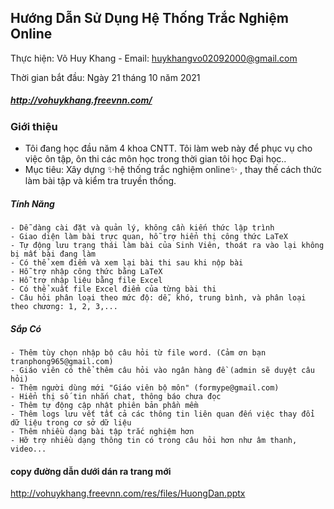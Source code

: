 ## Hướng Dẫn Sử Dụng Hệ Thống Trắc Nghiệm Online

Thực hiện: Võ Huy Khang - Email: huykhangvo02092000@gmail.com

Thời gian bắt đầu: Ngày 21 tháng 10 năm 2021

##### http://vohuykhang.freevnn.com/

### Giới thiệu

- Tôi đang học đầu năm 4 khoa CNTT. Tôi làm web này để phục vụ cho việc ôn tập, ôn thi các môn học trong thời gian tôi học Đại học..
- Mục tiêu: Xây dựng ✨hệ thống trắc nghiệm online✨ , thay thế cách thức làm bài tập và kiểm tra truyền thống.

##### Tính Năng

```
- Dễ dàng cài đặt và quản lý, không cần kiến thức lập trình
- Giao diện làm bài trực quan, hỗ trợ hiển thị công thức LaTeX
- Tự động lưu trạng thái làm bài của Sinh Viên, thoát ra vào lại không bị mất bài đang làm
- Có thể xem điểm và xem lại bài thi sau khi nộp bài
- Hỗ trợ nhập công thức bằng LaTeX
- Hỗ trợ nhập liệu bằng file Excel
- Có thể xuất file Excel điểm của từng bài thi
- Câu hỏi phân loại theo mức độ: dễ, khó, trung bình, và phân loại theo chương: 1, 2, 3,...
```

##### Sắp Có

```
- Thêm tùy chọn nhập bộ câu hỏi từ file word. (Cảm ơn bạn tranphong965@gmail.com)
- Giáo viên có thể thêm câu hỏi vào ngân hàng đề (admin sẽ duyệt câu hỏi)
- Thêm người dùng mới "Giáo viên bộ môn" (formype@gmail.com)
- Hiển thị số tin nhắn chat, thông báo chưa đọc
- Thêm tự động cập nhật phiên bản phần mềm
- Thêm logs lưu vết tất cả các thông tin liên quan đến việc thay đổi dữ liệu trong cơ sở dữ liệu
- Thêm nhiều dạng bài tập trắc nghiệm hơn
- Hỡ trợ nhiều dạng thông tin có trong câu hỏi hơn như âm thanh, video...
```

#### copy đường dẫn dưới dán ra trang mới
http://vohuykhang.freevnn.com/res/files/HuongDan.pptx
